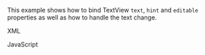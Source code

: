This example shows how to bind TextView `text`, `hint` and `editable` properties as well as how to handle the text change.

XML
<snippet id='textfield-xml-binding'/>

JavaScript
<snippet id='text-field-binding-code'/>